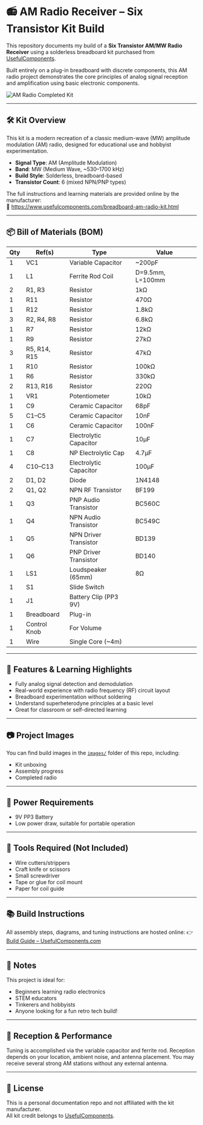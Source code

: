 # 📻 AM Radio Receiver – Six Transistor Kit Build

This repository documents my build of a **Six Transistor AM/MW Radio Receiver** using a solderless breadboard kit purchased from [UsefulComponents](https://usefulcomponents.etsy.com).

Built entirely on a plug-in breadboard with discrete components, this AM radio project demonstrates the core principles of analog signal reception and amplification using basic electronic components.

![AM Radio Completed Kit](images/am-radio-build.jpg)

---

## 🛠 Kit Overview

This kit is a modern recreation of a classic medium-wave (MW) amplitude modulation (AM) radio, designed for educational use and hobbyist experimentation.

- **Signal Type**: AM (Amplitude Modulation)
- **Band**: MW (Medium Wave, ~530–1700 kHz)
- **Build Style**: Solderless, breadboard-based
- **Transistor Count**: 6 (mixed NPN/PNP types)

The full instructions and learning materials are provided online by the manufacturer:  
🔗 https://www.usefulcomponents.com/breadboard-am-radio-kit.html

---

## 📦 Bill of Materials (BOM)

| Qty | Ref(s)         | Type                  | Value         |
|-----|----------------|-----------------------|---------------|
| 1   | VC1            | Variable Capacitor    | ~200pF        |
| 1   | L1             | Ferrite Rod Coil      | D=9.5mm, L=100mm |
| 2   | R1, R3         | Resistor              | 1kΩ           |
| 1   | R11            | Resistor              | 470Ω          |
| 1   | R12            | Resistor              | 1.8kΩ         |
| 3   | R2, R4, R8     | Resistor              | 6.8kΩ         |
| 1   | R7             | Resistor              | 12kΩ          |
| 1   | R9             | Resistor              | 27kΩ          |
| 3   | R5, R14, R15   | Resistor              | 47kΩ          |
| 1   | R10            | Resistor              | 100kΩ         |
| 1   | R6             | Resistor              | 330kΩ         |
| 2   | R13, R16       | Resistor              | 220Ω          |
| 1   | VR1            | Potentiometer         | 10kΩ          |
| 1   | C9             | Ceramic Capacitor     | 68pF          |
| 5   | C1–C5          | Ceramic Capacitor     | 10nF          |
| 1   | C6             | Ceramic Capacitor     | 100nF         |
| 1   | C7             | Electrolytic Capacitor| 10μF          |
| 1   | C8             | NP Electrolytic Cap   | 4.7μF         |
| 4   | C10–C13        | Electrolytic Capacitor| 100μF         |
| 2   | D1, D2         | Diode                 | 1N4148        |
| 2   | Q1, Q2         | NPN RF Transistor     | BF199         |
| 1   | Q3             | PNP Audio Transistor  | BC560C        |
| 1   | Q4             | NPN Audio Transistor  | BC549C        |
| 1   | Q5             | NPN Driver Transistor | BD139         |
| 1   | Q6             | PNP Driver Transistor | BD140         |
| 1   | LS1            | Loudspeaker (65mm)    | 8Ω            |
| 1   | S1             | Slide Switch          |               |
| 1   | J1             | Battery Clip (PP3 9V) |               |
| 1   | Breadboard     | Plug-in               |               |
| 1   | Control Knob   | For Volume            |               |
| 1   | Wire           | Single Core (~4m)     |               |

---

## 🧪 Features & Learning Highlights

- Fully analog signal detection and demodulation
- Real-world experience with radio frequency (RF) circuit layout
- Breadboard experimentation without soldering
- Understand superheterodyne principles at a basic level
- Great for classroom or self-directed learning

---

## 📷 Project Images

You can find build images in the [`images/`](images/) folder of this repo, including:
- Kit unboxing
- Assembly progress
- Completed radio

---

## 🔋 Power Requirements

- 9V PP3 Battery  
- Low power draw, suitable for portable operation

---

## 🧰 Tools Required (Not Included)

- Wire cutters/strippers
- Craft knife or scissors
- Small screwdriver
- Tape or glue for coil mount
- Paper for coil guide

---

## 📚 Build Instructions

All assembly steps, diagrams, and tuning instructions are hosted online:
👉 [Build Guide – UsefulComponents.com](https://www.usefulcomponents.com/breadboard-am-radio-kit.html)

---

## 📝 Notes

This project is ideal for:
- Beginners learning radio electronics
- STEM educators
- Tinkerers and hobbyists
- Anyone looking for a fun retro tech build!

---

## 📡 Reception & Performance

Tuning is accomplished via the variable capacitor and ferrite rod. Reception depends on your location, ambient noise, and antenna placement. You may receive several strong AM stations without any external antenna.

---

## 📜 License

This is a personal documentation repo and not affiliated with the kit manufacturer.  
All kit credit belongs to [UsefulComponents](https://usefulcomponents.etsy.com).

